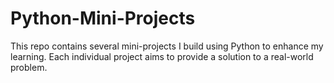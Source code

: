 # Python-Mini-Projects
This repo contains several mini-projects I build using Python to enhance my learning.
Each individual project aims to provide a solution to a real-world problem.  
